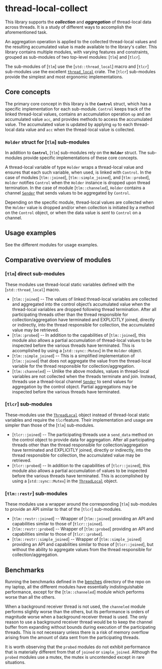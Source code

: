 # thread-local-collect

This library supports the **_collection_** and **_aggregation_** of thread-local data across threads. It is a study of different ways to accomplish the aforementioned task.

An aggregation operation is applied to the collected thread-local values and the resulting accumulated value is made available to the library's caller. This library contains multiple modules, with varying features and constraints, grouped as sub-modules of two top-level modules: [`tlm`] and [`tlcr`].

The sub-modules of [`tlm`] use the [`std::thread_local`] macro and [`tlcr`] sub-modules use the excellent [`thread_local`](https://docs.rs/thread_local/latest/thread_local/) crate. The [`tlcr`] sub-modules provide the simplest and most ergonomic implementations.

## Core concepts

The primary core concept in this library is the **`Control`** struct, which has a specific implementation for each sub-module. `Control` keeps track of the linked thread-local values, contains an accumulation operation `op` and an accumulated value `acc`, and provides methods to access the accumulated value. The accumulated value is updated by applying `op` to each thread-local data value and `acc` when the thread-local value is collected.

### `Holder` struct for [`tlm`] sub-modules

In addition to **`Control`**, [`tlm`] sub-modules rely on the **`Holder`** struct. The sub-modules provide specific implementations of these core concepts.

A thread-local variable of type `Holder` wraps a thread-local value and ensures that each such variable, when used, is linked with `Control`. In the case of modules [`tlm::joined`], [`tlm::simple_joined`], and [`tlm::probed`], `Holder` notifies `Control` when the `Holder` instance is dropped upon thread termination. In the case of module [`tlm::channeled`], `Holder` contains a channel [`Sender`](std::sync::mpsc::Sender) that sends values to be aggregated by `Control`.

Depending on the specific module, thread-local values are collected when the `Holder` value is dropped and/or when collection is initiated by a method on the `Control` object, or when the data value is _sent_ to `Control` on a channel.

## Usage examples

See the different modules for usage examples.

## Comparative overview of modules

### [`tlm`] direct sub-modules

These modules use thread-local static variables defined with the [`std::thread_local`] macro.

- [`tlm::joined`] -- The values of linked thread-local variables are collected and aggregated into the control object’s accumulated value when the thread-local variables are dropped following thread termination. After all participating threads other than the thread responsible for collection/aggregation have terminated and EXPLICITLY joined, directly or indirectly, into the thread responsible for collection, the accumulated value may be retrieved.
- [`tlm::probed`] -- In addition to the capabilities of [`tlm::joined`], this module also allows a partial accumulation of thread-local values to be inspected before the various threads have terminated. This is accomplished by using a [`std::sync::Mutex`] in the `Holder` object.
- [`tlm::simple_joined`] -- This is a simplified implementation of [`tlm::joined`] that does not aggregate the value from the thread-local variable for the thread responsible for collection/aggregation.
- [`tlm::channeled`] -- Unlike the above modules, values in thread-local variables are not collected when the threads terminate and join. Instead, threads use a thread-local channel [`Sender`](std::sync::mpsc::Sender) to send values for aggregation by the control object. Partial aggregations may be inspected before the various threads have terminated.

### [`tlcr`] sub-modules

These-modules use the [`ThreadLocal`](https://docs.rs/thread_local/latest/thread_local/struct.ThreadLocal.html) object instead of thread-local static variables and require the `tlcr`feature. Their implementation and usage are simpler than those of the [`tlm`] sub-modules.

- [`tlcr::joined`] -- The participating threads use a `send_data` method on the control object to provide data for aggregation. After all participating threads other than the thread responsible for collection/aggregation have terminated and EXPLICITLY joined, directly or indirectly, into the thread responsible for collection, the accumulated value may be retrieved.
- [`tlcr::probed`] -- In addition to the capabilities of [`tlcr::joined`], this module also allows a partial accumulation of values to be inspected before the various threads have terminated. This is accomplished by using a [`std::sync::Mutex`] in the [`ThreadLocal`](https://docs.rs/thread_local/latest/thread_local/struct.ThreadLocal.html) object.

### [`tlm::restr`] sub-modules

These modules use a wrapper around the corresponding [`tlm`] sub-modules to provide an API similar to that of the [`tlcr`] sub-modules.

- [`tlm::restr::joined`] -- Wrapper of [`tlm::joined`] providing an API and capabilities similar to those of [`tlcr::joined`].
- [`tlm::restr::probed`] -- Wrapper of [`tlm::probed`] providing an API and capabilities similar to those of [`tlcr::probed`].
- [`tlm::restr::simple_joined`] -- Wrapper of [`tlm::simple_joined`] providing an API and capabilities similar to those of [`tlcr::joined`], but without the ability to aggregate values from the thread responsible for collection/aggregation.

## Benchmarks

Running the benchmarks defined in the [benches](https://github.com/pvillela/rust-thread-local-collect/tree/main/benches) directory of the repo on my laptop, all the different modules have essentially indistinguishable performance, except for the [`tlm::channeled`] module which performs worse than all the others.

When a background receiver thread is not used, the `channeled` module performs slightly worse than the others, but its performance is orders of magnitude worse when a background receiver thread is used. The only reason to use a background receiver thread would be to keep the channel buffer from expanding without bounds during execution of the participating threads. This is not necessary unless there is a risk of memory overflow arising from the amount of data sent from the participating threads.

It is worth observing that the `probed` modules do not exhibit performance that is materially different from that of `joined` or `simple_joined`. Although the `probed` modules use a mutex, the mutex is uncontended except in rare situations.
